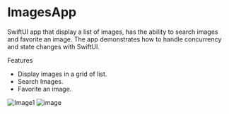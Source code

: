 # ImagesApp

SwiftUI app that display a list of images, has the ability to search images and favorite an image. The app demonstrates how to handle concurrency and state changes with SwiftUI. 

Features

- Display images in a grid of list.
- Search Images.
- Favorite an image.

![Image1](https://user-images.githubusercontent.com/43711479/139517332-5c5dd858-0303-495e-a970-50ff08941ee8.jpeg)
![image](https://user-images.githubusercontent.com/43711479/139517337-48a39f10-736b-4b5a-a387-e456fe4d9a18.png)



